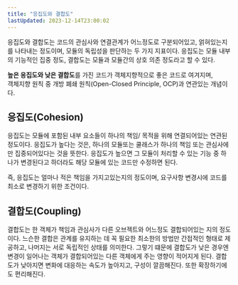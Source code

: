 ```yaml
---
title: "응집도와 결합도"
lastUpdated: 2023-12-14T23:00:02
---
```


응집도와 결합도는 코드의 관심사와 연결관계가 어느정도로 구분되어있고, 얽혀있는지를 나타내는 정도이며, 모듈의 독립성을 판단하는 두 가지 지표이다. 응집도는 모듈 내부의 기능적인 집중 정도, 결합도는 모듈과 모듈간의 상호 의존 정도라고 할 수 있다.
 
**높은 응집도와 낮은 결합도**를 가진 코드가 객체지향적으로 좋은 코드로 여겨지며, <br> 객체지향 원칙 중 개방 폐쇄 원칙(Open-Closed Principle, OCP)과 연관있는 개념이다. 

## 응집도(Cohesion)
 응집도는 모듈에 포함된 내부 요소들이 하나의 책임/ 목적을 위해 연결되어있는 연관된 정도이다. 응집도가 높다는 것은, 하나의 모듈또는 쿨래스가 하나의 책임 또는 관심사에만 집중되어있다는 것을 뜻한다. 응집도가 높으면 그 모듈이 처리할 수 있는 기능 중 하나가 변경된다고 하더라도 해당 모듈에 있는 코드만 수정하면 된다.

즉, 응집도는 얼마나 적은 책임을 가지고있는지의 정도이며, 요구사항 변경시에 코드를 최소로 변경하기 위한 조건이다.

## 결합도(Coupling)
 결합도는 한 객체가 책임과 관심사가 다른 오브젝트와 어느정도 결합되어있는 지의 정도이다. 느슨한 결합은 관계를 유지하는 데 꼭 필요한 최소한의 방법만 간접적인 형태로 제공하고, 나머지는 서로 독립적인 상태를 의미한다. 그렇기 떄문에 결합도가 낮은 경우엔 변경이 일어나는 객체가 결합되어있는 다른 객체에게 주는 영향이 적어지게 된다. 결합도가 낮아지면 변화에 대응하는 속도가 높아지고, 구성이 깔끔해진다. 또한 확장하기에도 편리해진다. 
